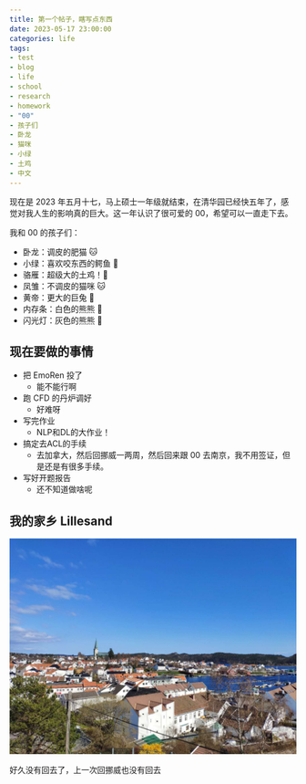 ```yaml
---
title: 第一个帖子，瞎写点东西
date: 2023-05-17 23:00:00
categories: life
tags:
- test
- blog
- life
- school
- research
- homework
- "00"
- 孩子们
- 卧龙
- 猫咪
- 小绿
- 土鸡
- 中文
---
```


现在是 2023 年五月十七，马上硕士一年级就结束，在清华园已经快五年了，感觉对我人生的影响真的巨大。这一年认识了很可爱的 00，希望可以一直走下去。

我和 00 的孩子们：

- 卧龙：调皮的肥猫 🐱
- 小绿：喜欢咬东西的鳄鱼 🐊
- 骆雁：超级大的土鸡！🐇
- 凤雏：不调皮的猫咪 🐱
- 黄帝：更大的巨兔 🐇
- 内存条：白色的熊熊 🐻
- 闪光灯：灰色的熊熊 🐻

<!-- more -->

## 现在要做的事情

- 把 EmoRen 投了
  - 能不能行啊
- 跑 CFD 的丹炉调好
  - 好难呀
- 写完作业
  - NLP和DL的大作业！
- 搞定去ACL的手续
  - 去加拿大，然后回挪威一两周，然后回来跟 00 去南京，我不用签证，但是还是有很多手续。
- 写好开题报告
  - 还不知道做啥呢









## 我的家乡 Lillesand

![Lillesand，挪威南边的一个沿海小镇，人口大约一万。我出生长大的地方，到本科来清华才离开的。](/images/Lillesand_0.JPG)

好久没有回去了，上一次回挪威也没有回去